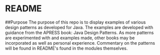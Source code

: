 # README
##Purpose
The purpose of this repo is to display examples of various design patterns as developed for Java.
The examples are developed with guidance from the APRESS book: Java Design Patterns. As
more patterns are experimented with and examples made, other books may be
incorporated as well as personal experience. Commentary on the patterns will
be found in README's found in the modules themselves.